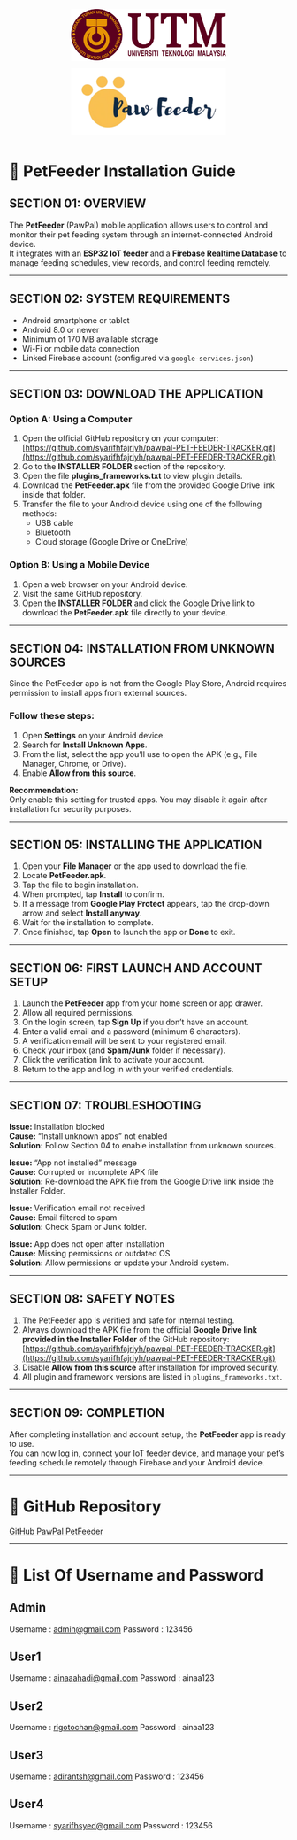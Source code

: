 <p style="text-align:center;">
  <img src="UTMLOGO.png" alt="UTM" style="width:280px; height:auto; margin:5px;">
  <img src="PawpalLogo.png" alt="logopawpal" style="width:280px; height:auto; margin:5px;">
</p>

# 🐾 PetFeeder Installation Guide

## SECTION 01: OVERVIEW
The **PetFeeder** (PawPal) mobile application allows users to control and monitor their pet feeding system through an internet-connected Android device.  
It integrates with an **ESP32 IoT feeder** and a **Firebase Realtime Database** to manage feeding schedules, view records, and control feeding remotely.

---

## SECTION 02: SYSTEM REQUIREMENTS
- Android smartphone or tablet  
- Android 8.0 or newer  
- Minimum of 170 MB available storage  
- Wi-Fi or mobile data connection  
- Linked Firebase account (configured via `google-services.json`)

---

## SECTION 03: DOWNLOAD THE APPLICATION

### Option A: Using a Computer
1. Open the official GitHub repository on your computer:  
   [https://github.com/syarifhfajriyh/pawpal-PET-FEEDER-TRACKER.git](https://github.com/syarifhfajriyh/pawpal-PET-FEEDER-TRACKER.git)
2. Go to the **INSTALLER FOLDER** section of the repository.  
3. Open the file **plugins_frameworks.txt** to view plugin details.  
4. Download the **PetFeeder.apk** file from the provided Google Drive link inside that folder.  
5. Transfer the file to your Android device using one of the following methods:  
   - USB cable  
   - Bluetooth  
   - Cloud storage (Google Drive or OneDrive)

### Option B: Using a Mobile Device
1. Open a web browser on your Android device.  
2. Visit the same GitHub repository.  
3. Open the **INSTALLER FOLDER** and click the Google Drive link to download the **PetFeeder.apk** file directly to your device.

---

## SECTION 04: INSTALLATION FROM UNKNOWN SOURCES
Since the PetFeeder app is not from the Google Play Store, Android requires permission to install apps from external sources.

### Follow these steps:
1. Open **Settings** on your Android device.  
2. Search for **Install Unknown Apps**.  
3. From the list, select the app you’ll use to open the APK (e.g., File Manager, Chrome, or Drive).  
4. Enable **Allow from this source**.

**Recommendation:**  
Only enable this setting for trusted apps. You may disable it again after installation for security purposes.

---

## SECTION 05: INSTALLING THE APPLICATION
1. Open your **File Manager** or the app used to download the file.  
2. Locate **PetFeeder.apk**.  
3. Tap the file to begin installation.  
4. When prompted, tap **Install** to confirm.  
5. If a message from **Google Play Protect** appears, tap the drop-down arrow and select **Install anyway**.  
6. Wait for the installation to complete.  
7. Once finished, tap **Open** to launch the app or **Done** to exit.

---

## SECTION 06: FIRST LAUNCH AND ACCOUNT SETUP
1. Launch the **PetFeeder** app from your home screen or app drawer.  
2. Allow all required permissions.  
3. On the login screen, tap **Sign Up** if you don’t have an account.  
4. Enter a valid email and a password (minimum 6 characters).  
5. A verification email will be sent to your registered email.  
6. Check your inbox (and **Spam/Junk** folder if necessary).  
7. Click the verification link to activate your account.  
8. Return to the app and log in with your verified credentials.

---

## SECTION 07: TROUBLESHOOTING

**Issue:** Installation blocked  
**Cause:** “Install unknown apps” not enabled  
**Solution:** Follow Section 04 to enable installation from unknown sources.

**Issue:** “App not installed” message  
**Cause:** Corrupted or incomplete APK file  
**Solution:** Re-download the APK file from the Google Drive link inside the Installer Folder.

**Issue:** Verification email not received  
**Cause:** Email filtered to spam  
**Solution:** Check Spam or Junk folder.

**Issue:** App does not open after installation  
**Cause:** Missing permissions or outdated OS  
**Solution:** Allow permissions or update your Android system.

---

## SECTION 08: SAFETY NOTES
1. The PetFeeder app is verified and safe for internal testing.  
2. Always download the APK file from the official **Google Drive link provided in the Installer Folder** of the GitHub repository:  
   [https://github.com/syarifhfajriyh/pawpal-PET-FEEDER-TRACKER.git](https://github.com/syarifhfajriyh/pawpal-PET-FEEDER-TRACKER.git)  
3. Disable **Allow from this source** after installation for improved security.  
4. All plugin and framework versions are listed in `plugins_frameworks.txt`.

---

## SECTION 09: COMPLETION
After completing installation and account setup, the **PetFeeder** app is ready to use.  
You can now log in, connect your IoT feeder device, and manage your pet’s feeding schedule remotely through Firebase and your Android device.

---

# 🔗 GitHub Repository
[GitHub PawPal PetFeeder](https://github.com/syarifhfajriyh/pawpal-PET-FEEDER-TRACKER.git)

---

# 👥 List Of Username and Password

## Admin 
Username : admin@gmail.com 
Password : 123456 

## User1 
Username : ainaaahadi@gmail.com 
Password : ainaa123 

## User2 
Username : rigotochan@gmail.com 
Password : ainaa123 

## User3 
Username : adirantsh@gmail.com 
Password : 123456 

## User4 
Username : syarifhsyed@gmail.com 
Password : 123456


